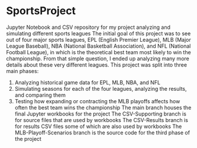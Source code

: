 # SportsProject
Jupyter Notebook and CSV repository for my project analyzing and simulating different sports leagues
The initial goal of this project was to see out of four major sports leagues, EPL (English Premier League), MLB (Major League Baseball), NBA (National Basketball Association), and NFL (National Football League), in which is the theoretical best team most likely to win the championship. 
From that simple question, I ended up analyzing many more details about these very different leagues. 
This project was split into three main phases:
1. Analyzing historical game data for EPL, MLB, NBA, and NFL
2. Simulating seasons for each of the four leagues, analyzing the results, and comparing them
3. Testing how expanding or contracting the MLB playoffs affects how often the best team wins the championship
The main branch houses the final Jupyter workbooks for the project
The CSV-Supporting branch is for source files that are used by workbooks
The CSV-Results branch is for results CSV files some of which are also used by workbooks
The MLB-Playoff-Scenarios branch is the source code for the third phase of the project
